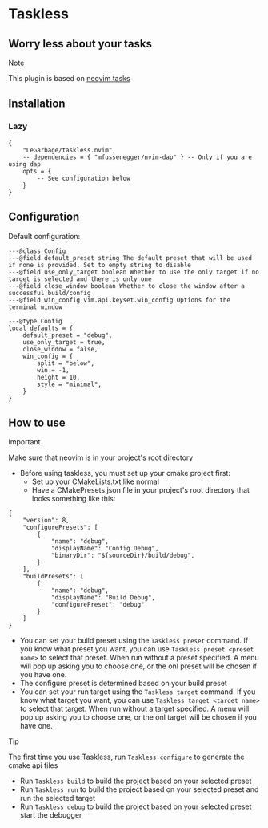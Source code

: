 # Taskless
## Worry less about your tasks

> [!NOTE]
> This plugin is based on [neovim tasks](https://github.com/Shatur/neovim-tasks)

## Installation

### Lazy
```
{
    "LeGarbage/taskless.nvim",
    -- dependencies = { "mfussenegger/nvim-dap" } -- Only if you are using dap
    opts = {
        -- See configuration below
    }
}
```

## Configuration

Default configuration:
```
---@class Config
---@field default_preset string The default preset that will be used if none is provided. Set to empty string to disable
---@field use_only_target boolean Whether to use the only target if no target is selected and there is only one
---@field close_window boolean Whether to close the window after a successful build/config
---@field win_config vim.api.keyset.win_config Options for the terminal window

---@type Config
local defaults = {
    default_preset = "debug",
    use_only_target = true,
    close_window = false,
    win_config = {
        split = "below",
        win = -1,
        height = 10,
        style = "minimal",
    }
}
```

## How to use

> [!IMPORTANT]
> Make sure that neovim is in your project's root directory

- Before using taskless, you must set up your cmake project first:
  - Set up your CMakeLists.txt like normal
  - Have a CMakePresets.json file in your project's root directory that looks something like this:
```
{
    "version": 8,
    "configurePresets": [
        {
            "name": "debug",
            "displayName": "Config Debug",
            "binaryDir": "${sourceDir}/build/debug",
        }
    ],
    "buildPresets": [
        {
            "name": "debug",
            "displayName": "Build Debug",
            "configurePreset": "debug"
        }
    ]
}
```
- You can set your build preset using the ```Taskless preset``` command. If you know what preset you want, you can use ```Taskless preset <preset name>``` to select that preset. When run without a preset specified. A menu will pop up asking you to choose one, or the onl preset will be chosen if you have one.
- The configure preset is determined based on your build preset
- You can set your run target using the ```Taskless target``` command. If you know what target you want, you can use ```Taskless target <target name>``` to select that target. When run without a target specified. A menu will pop up asking you to choose one, or the onl target will be chosen if you have one.
> [!TIP]
>  The first time you use Taskless, run ```Taskless configure``` to generate the cmake api files
- Run ```Taskless build``` to build the project based on your selected preset
- Run ```Taskless run``` to build the project based on your selected preset and run the selected target
- Run ```Taskless debug``` to build the project based on your selected preset start the debugger
